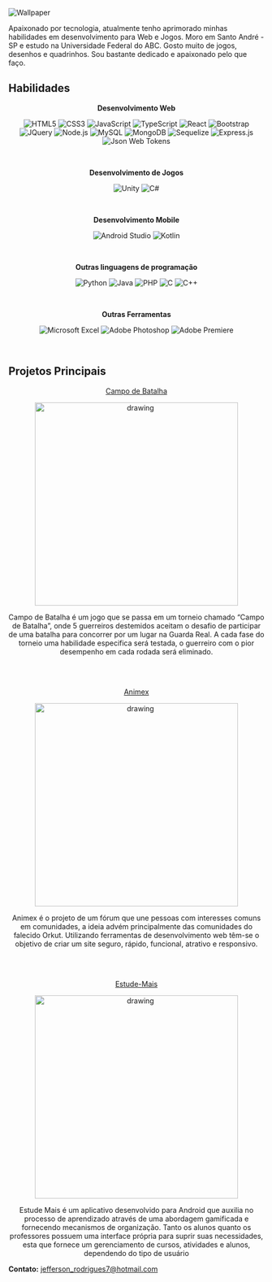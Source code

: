 ![Wallpaper](https://i.imgur.com/xyI3Vjt.png)

Apaixonado por tecnologia, atualmente tenho aprimorado minhas habilidades em desenvolvimento para Web e Jogos. Moro em Santo André - SP e estudo na Universidade Federal do ABC. Gosto muito de jogos, desenhos e quadrinhos. Sou bastante dedicado e apaixonado pelo que faço.

## Habilidades
<div align="center">

**Desenvolvimento Web**

  <img
    src="https://img.shields.io/badge/HTML5-E34F26?style=for-the-badge&logo=html5&logoColor=white"
    alt="HTML5"
  />
  <img
    src="https://img.shields.io/badge/CSS3-1572B6?style=for-the-badge&logo=css3&logoColor=white"
    alt="CSS3"
  />
  <img
    src="https://img.shields.io/badge/JavaScript-F7DF1E?style=for-the-badge&logo=javascript&logoColor=black"
    alt="JavaScript"
  />
  <img
    src="https://img.shields.io/badge/TypeScript-007ACC?style=for-the-badge&logo=typescript&logoColor=white"
    alt="TypeScript"
  />
  <img
    src="https://img.shields.io/badge/React-20232A?style=for-the-badge&logo=react&logoColor=61DAFB"
    alt="React"
  />
  <img
    src="https://img.shields.io/badge/Bootstrap-563D7C?style=for-the-badge&logo=bootstrap&logoColor=white"
    alt="Bootstrap"
  />
    <img
    src="https://img.shields.io/badge/jQuery-0769AD?style=for-the-badge&logo=jquery&logoColor=white"
    alt="JQuery"
  />
    <img
    src="https://img.shields.io/badge/Node.js-43853D?style=for-the-badge&logo=node.js&logoColor=white"
    alt="Node.js"
  />
    <img
    src="https://img.shields.io/badge/MySQL-00000F?style=for-the-badge&logo=mysql&logoColor=white"
    alt="MySQL"
  />
  <img
    src="https://img.shields.io/badge/MongoDB-4EA94B?style=for-the-badge&logo=mongodb&logoColor=white"
    alt="MongoDB"
  />
  <img
    src="https://img.shields.io/badge/sequelize-323330?style=for-the-badge&logo=sequelize&logoColor=blue"
    alt="Sequelize"
  />
    <img
    src="https://img.shields.io/badge/Express.js-404D59?style=for-the-badge"
    alt="Express.js"
  />
  <img
    src="https://img.shields.io/badge/json%20web%20tokens-323330?style=for-the-badge&logo=json-web-tokens&logoColor=pink"
    alt="Json Web Tokens"
  />

<br>

**Desenvolvimento de Jogos**


  <img
    src="https://img.shields.io/badge/Unity-100000?style=for-the-badge&logo=unity&logoColor=white"
    alt="Unity"
  />
    <img
    src="https://img.shields.io/badge/C%23-239120?style=for-the-badge&logo=c-sharp&logoColor=white"
    alt="C#"
  />


<br>

**Desenvolvimento Mobile**


  <img
    src="https://img.shields.io/badge/Android-3DDC84?style=for-the-badge&logo=android&logoColor=white"
    alt="Android Studio"
  />
    <img
    src="https://img.shields.io/badge/Kotlin-0095D5?&style=for-the-badge&logo=kotlin&logoColor=white"
    alt="Kotlin"
  />


<br>

**Outras linguagens de programação**


  <img
    src="https://img.shields.io/badge/Python-3776AB?style=for-the-badge&logo=python&logoColor=white"
    alt="Python"
  />
  <img
    src="https://img.shields.io/badge/Java-ED8B00?style=for-the-badge&logo=java&logoColor=white"
    alt="Java"
  />
  <img
    src="https://img.shields.io/badge/PHP-777BB4?style=for-the-badge&logo=php&logoColor=white"
    alt="PHP"
  />
  <img
    src="https://img.shields.io/badge/C-00599C?style=for-the-badge&logo=c&logoColor=white"
    alt="C"
  />
    <img
    src="https://img.shields.io/badge/C%2B%2B-00599C?style=for-the-badge&logo=c%2B%2B&logoColor=white"
    alt="C++"
  />


<br>

**Outras Ferramentas**


  <img
      src="https://img.shields.io/badge/Microsoft_Excel-217346?style=for-the-badge&logo=microsoft-excel&logoColor=white"
      alt="Microsoft Excel"
    />
  <img
      src="https://img.shields.io/badge/Adobe%20Photoshop-31A8FF?style=for-the-badge&logo=Adobe%20Photoshop&logoColor=black"
      alt="Adobe Photoshop"
    />
<img
      src="https://img.shields.io/badge/Adobe%20Premiere%20Pro-9999FF?style=for-the-badge&logo=Adobe%20Premiere%20Pro&logoColor=white"
      alt="Adobe Premiere"
    />


<br>
</div>

## Projetos Principais

<div align="center">

[Campo de Batalha](https://github.com/JeffersonRodrigues7/CampoDeBatalha)

<img src="https://i.imgur.com/Hi3O1j8.png" alt="drawing" height="400"/>


Campo de Batalha é um jogo que se passa em um torneio chamado “Campo de Batalha”, onde 5 guerreiros destemidos aceitam o desafio de participar de uma batalha para concorrer por um lugar na Guarda Real. A cada fase do torneio uma habilidade especifica será testada, o guerreiro com o pior desempenho em cada rodada será eliminado.

<br><br>

[Animex](https://github.com/JeffersonRodrigues7/Animex)

<img src="https://i.imgur.com/NqW3M7I.png" alt="drawing" height="400"/>


Animex é o projeto de um fórum que une pessoas com interesses comuns em comunidades, a ideia advém principalmente das comunidades do falecido Orkut. Utilizando ferramentas de desenvolvimento web têm-se o objetivo de criar um site seguro, rápido, funcional, atrativo e responsivo.

<br><br>

[Estude-Mais](https://github.com/JeffersonRodrigues7/Estude-Mais)

<img src="https://i.imgur.com/SnHAJCh.png" alt="drawing" height="400"/>

Estude Mais é um aplicativo desenvolvido para Android que auxilia no processo de aprendizado através de uma abordagem gamificada e fornecendo mecanismos de organização. Tanto os alunos quanto os professores possuem uma interface própria para suprir suas necessidades, esta que fornece um gerenciamento de cursos, atividades e alunos, dependendo do tipo de usuário
</div>

**Contato:** jefferson_rodrigues7@hotmail.com
